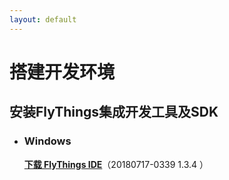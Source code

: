 ```yaml
---
layout: default
---
```

# 搭建开发环境
## 安装FlyThings集成开发工具及SDK

* ### Windows   
  [**下载 FlyThings IDE**](https://quqi.com/s/552078/C9iXkX4aA6giha4U)（20180717-0339 1.3.4 ） 
